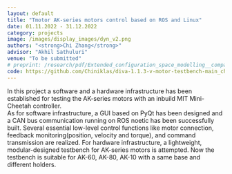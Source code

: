 ```yaml
---
layout: default
title: "Tmotor AK-series motors control based on ROS and Linux"
date: 01.11.2022 - 31.12.2022
category: projects
image: /images/display_images/dyn_v2.png
authors: "<strong>Chi Zhang</strong>"
advisor: "Akhil Sathuluri"
venue: "To be submitted"
# preprint: /research/pdf/Extended_configuration_space_modelling__comparison_and_real_time_simulation_of_Lagrangian_dynamics_formulations_of_parallel_manipulators.pdf
code: https://github.com/Chiniklas/diva-1.1.3-v-motor-testbench-main_chi
---
```

In this project a software and a hardware infrastructure has been established for testing the AK-series motors with an inbuild MIT Mini-Cheetah controller.<br>
As for software infrastructure, a GUI based on PyQt has been designed and a CAN bus communication running on ROS noetic has been successfully built. Several essential low-level control functions like motor connection, feedback monitoring(position, velocity and torque), and command transmission are realized.
For hardware infrastructure, a lightweight, modular-designed testbench for AK-series motors is attempted. Now the testbench is suitable for AK-60, AK-80, AK-10 with a same base and different holders.
